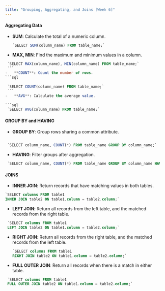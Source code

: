 ```yaml
---
title: "Grouping, Aggregating, and Joins [Week 6]"
---
```


#### **Aggregating Data**

-   **SUM**: Calculate the total of a numeric column.
    
    ```sql
    `SELECT SUM(column_name) FROM table_name;` 
    ```
-   **MAX, MIN**: Find the maximum and minimum values in a column.
    
   ```sql
    `SELECT MAX(column_name), MIN(column_name) FROM table_name;` 
    ```
-   **COUNT**: Count the number of rows.
   ```sql   
    
    `SELECT COUNT(column_name) FROM table_name;` 
    ```
-   **AVG**: Calculate the average value.
    
   ```sql 
    `SELECT AVG(column_name) FROM table_name;` 
   ``` 

#### **GROUP BY and HAVING**

-   **GROUP BY**: Group rows sharing a common attribute.
    
   ```sql
    
    `SELECT column_name, COUNT(*) FROM table_name GROUP BY column_name;` 
   ``` 
-   **HAVING**: Filter groups after aggregation.
    
   ```sql
    `SELECT column_name, COUNT(*) FROM table_name GROUP BY column_name HAVING COUNT(*) > 1;` 
   ``` 

#### **JOINS**

-   **INNER JOIN**: Return records that have matching values in both tables.
    
   ```sql
   `SELECT columns FROM table1
   INNER JOIN table2 ON table1.column = table2.column;` 
   ```
-   **LEFT JOIN**: Return all records from the left table, and the matched records from the right table.
    
   ```sql
    `SELECT columns FROM table1
    LEFT JOIN table2 ON table1.column = table2.column;` 
  ```  
-   **RIGHT JOIN**: Return all records from the right table, and the matched records from the left table.
    ```sql
    `SELECT columns FROM table1
    RIGHT JOIN table2 ON table1.column = table2.column;` 
    ```
-   **FULL OUTER JOIN**: Return all records when there is a match in either table.

   ```sql    
    `SELECT columns FROM table1
    FULL OUTER JOIN table2 ON table1.column = table2.column;` 